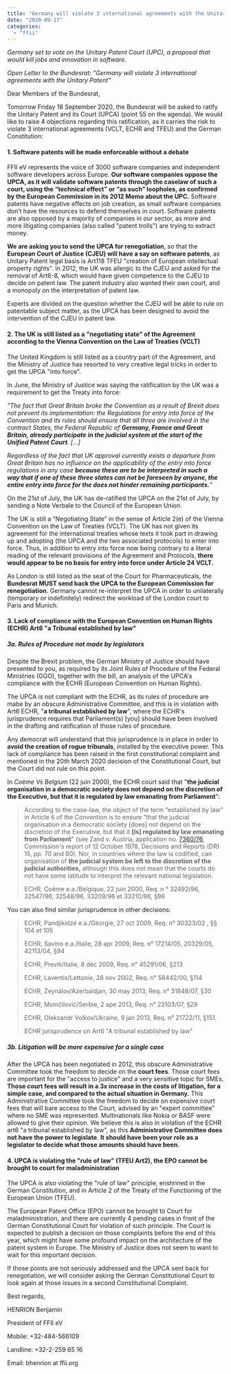 ```yaml
---
title: "Germany will violate 3 international agreements with the Unitary Patent, says FFII"
date: "2020-09-17"
categories: 
  - "ffii"
---
```


_Germany set to vote on the Unitary Patent Court (UPC), a proposal that would kill jobs and innovation in software._

_Open Letter to the Bundesrat: "Germany will violate 3 international agreements with the Unitary Patent"_

Dear Members of the Bundesrat,

Tomorrow Friday 18 September 2020, the Bundesrat will be asked to ratify the Unitary Patent and its Court (UPCA) (point 55 on the agenda). We would like to raise 4 objections regarding this ratification, as it carries the risk to violate 3 international agreements (VCLT, ECHR and TFEU) and the German Constitution:

#### 1\. **Software patents** will be made enforceable without a debate

FFII eV represents the voice of 3000 software companies and independent software developers across Europe. **Our software companies oppose the UPCA, as it will validate software patents through the caselaw of such a court, using the “technical effect” or “as such” loopholes, as confirmed by the European Commission in its 2012 Memo about the UPC.** Software patents have negative effects on job creation, as small software companies don’t have the resources to defend themselves in court. Software patents are also opposed by a majority of companies in our sector, as more and more litigating companies (also called "patent trolls") are trying to extract money.

**We are asking you to send the UPCA for renegotiation**, so that the **European Court of Justice (CJEU) will have a say on software patents**, as Unitary Patent legal basis is Art118 TFEU "creation of European intellectual property rights". In 2012, the UK was allergic to the CJEU and asked for the removal of Art6-8, which would have given competence to the CJEU to decide on patent law. The patent industry also wanted their own court, and a monopoly on the interpretation of patent law.

Experts are divided on the question whether the CJEU will be able to rule on patentable subject matter, as the UPCA has been designed to avoid the intervention of the CJEU in patent law.

#### 2\. The UK is still listed as a "negotiating state" of the Agreement according to the Vienna Convention on the Law of Treaties (VCLT)

The United Kingdom is still listed as a country part of the Agreement, and the Ministry of Justice has resorted to very creative legal tricks in order to get the UPCA "into force".

In June, the Ministry of Justice was saying the ratification by the UK was a requirement to get the Treaty into force:

_"The fact that Great Britain broke the Convention as a result of Brexit does not prevent its implementation: the Regulations for entry into force of the Convention and its rules should ensure that all three are involved in the contract States, the Federal Republic of **Germany, France and Great Britain, already participate in the judicial system at the start of the Unified Patent Court**. \[...\]_

_Regardless of the fact that UK approval currently exists a departure from Great Britain has no influence on the applicability of the entry into force regulations in any case **because these are to be interpreted in such a way that if one of these three states can not be foreseen by anyone, the entire entry into force for the does not hinder remaining participants.**"_

On the 21st of July, the UK has de-ratified the UPCA on the 21st of July, by sending a Note Verbale to the Council of the European Union.

The UK is still a “Negotiating State” in the sense of Article 2(e) of the Vienna Convention on the Law of Treaties (VCLT). The UK has not given its agreement for the international treaties whose texts it took part in drawing up and adopting (the UPCA and the two associated protocols) to enter into force. Thus, in addition to entry into force now being contrary to a literal reading of the relevant provisions of the Agreement and Protocols, **there would appear to be no basis for entry into force under Article 24 VCLT.**

As London is still listed as the seat of the Court for Pharmaceuticals, the **Bundesrat MUST send back the UPCA to the European Commission for renegotiation**. Germany cannot re-interpret the UPCA in order to unilaterally (temporary or indefinitely) redirect the workload of the London court to Paris and Munich.

#### **3\. Lack of compliance with the European Convention on Human Rights (ECHR)** Art6 "a Tribunal established by law"

##### 3a. Rules of Procedure not made by legislators

Despite the Brexit problem, the German Ministry of Justice should have presented to you, as required by its Joint Rules of Procedure of the Federal Ministries (GGO), together with the bill, an analysis of the UPCA's compliance with the ECHR (European Convention on Human Rights).

The UPCA is not compliant with the ECHR, as its rules of procedure are mabe by an obscure Administrative Committee, and this is in violation with Art6 ECHR, "**a tribunal established by law**", where the ECHR's jurisprudence requires that Parliament(s) \[you\] should have been involved in the drafting and ratification of those rules of procedure.

Any democrat will understand that this jurisprudence is in place in order to **avoid the creation of rogue tribunals**, installed by the executive power. This lack of compliance has been raised in the first constitutional complaint and mentioned in the 20th March 2020 decision of the Constitutional Court, but the Court did not rule on this point.

In _Coëme Vs Belgium_ (22 juin 2000), the ECHR court said that "**the judicial organisation in a democratic society does not depend on the discretion of the Executive, but that it is regulated by law emanating from Parliament**":

> According to the case-law, the object of the term “established by law” in Article 6 of the Convention is to ensure “that the judicial organisation in a democratic society \[does\] not depend on the discretion of the Executive, but that it **\[is\] regulated by law emanating from Parliament**” (see Zand v. Austria, application no. [7360/76](https://hudoc.echr.coe.int/eng#{%22appno%22:[%227360/76%22]}), Commission's report of 12 October 1978, Decisions and Reports (DR) 15, pp. 70 and 80). Nor, in countries where the law is codified, can organisation of **the judicial system be left to the discretion of the judicial authorities,** although this does not mean that the courts do not have some latitude to interpret the relevant national legislation.
> 
> ECHR, Coëme e.a./Belgique, 22 juin 2000, Req. n ° 32492/96, 32547/96, 32548/96, 33209/96 et 33210/96, §98

You can also find similar jurisprudence in other decisions:

> ECHR, Pandjikidzé e.a./Géorgie, 27 oct 2009, Req. n° 30323/02 , §§ 104 et 105
> 
> ECHR, Savino e.a./Italie, 28 apr 2009, Req. n° 17214/05, 20329/05, 42113/04, §94
> 
> ECHR, Previti/Italie, 8 déc 2009, Req. n° 45291/06, §213
> 
> ECHR, Laventis/Lettonie, 28 nov 2002, Req. n° 58442/00, §114
> 
> ECHR, Zeynalov/Azerbaïdjan, 30 may 2013, Req. n° 31848/07, §30
> 
> ECHR, Momčilović/Serbie, 2 ape 2013, Req. n° 23103/07, §29
> 
> ECHR, Oleksandr Volkov/Ukraine, 9 jan 2013, Req. n° 21722/11, §151.
> 
> ECHR jurisprudence on Art6 "A tribunal established by law"

##### **3b. Litigation will be more expensive for a single case**

After the UPCA has been negotiated in 2012, this obscure Administrative Committee took the freedom to decide on the **court fees**. Those court fees are important for the "access to justice" and a very sensitive topic for SMEs. **Those court fees will result in a 3x increase in the costs of litigation, for a simple case, and compared to the actual situation in Germany.** This Administrative Committee took the freedom to decide on expensive court fees that will bare access to the Court, advised by an "expert committee" where no SME was represented. Multinationals like Nokia or BASF were allowed to give their opinion. We believe this is also in violation of the ECHR art6 "a tribunal established by law", as this **Administrative Committee does not have the power to legislate**. **It should have been your role as a legislator to decide what those amounts should have been.**

#### 4\. UPCA is violating the "rule of law" (TFEU Art2), the EPO cannot be brought to court for maladministration

The UPCA is also violating the "rule of law" principle, enshrined in the German Constitution, and in Article 2 of the Treaty of the Functioning of the European Union (TFEU).

The European Patent Office (EPO) cannot be brought to Court for maladministration, and there are currently 4 pending cases in front of the German Constitutional Court for violation of such principle. The Court is expected to publish a decision on those complaints before the end of this year, which might have some profound impact on the architecture of the patent system in Europe. The Ministry of Justice does not seem to want to wait for this important decision.

If those points are not seriously addressed and the UPCA sent back for renegotiation, we will consider asking the German Constitutional Court to look again at those issues in a second Constitutional Complaint.

Best regards,

HENRION Benjamin

President of FFII eV

Mobile: +32-484-566109

Landline: +32-2-259 65 16

Email: bhenrion at ffii.org
